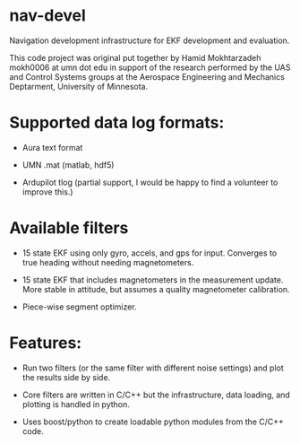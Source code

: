 # nav-devel

Navigation development infrastructure for EKF development and
evaluation.

This code project was original put together by Hamid Mokhtarzadeh
mokh0006 at umn dot edu in support of the research performed by the
UAS and Control Systems groups at the Aerospace Engineering and
Mechanics Deptarment, University of Minnesota.

# Supported data log formats:

* Aura text format

* UMN .mat (matlab, hdf5)

* Ardupilot tlog (partial support, I would be happy to find a
  volunteer to improve this.)

# Available filters

* 15 state EKF using only gyro, accels, and gps for input.  Converges
  to true heading without needing magnetometers.

* 15 state EKF that includes magnetometers in the measurement update.
  More stable in attitude, but assumes a quality magnetometer
  calibration.

* Piece-wise segment optimizer.

# Features:

* Run two filters (or the same filter with different noise settings)
  and plot the results side by side.

* Core filters are written in C/C++ but the infrastructure, data
  loading, and plotting is handled in python.

* Uses boost/python to create loadable python modules from the C/C++
  code.